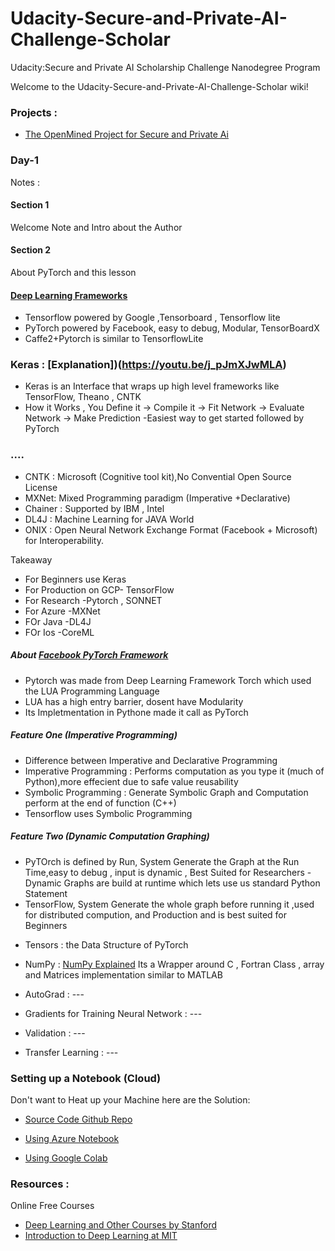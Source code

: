 # Udacity-Secure-and-Private-AI-Challenge-Scholar
Udacity:Secure and Private AI Scholarship Challenge Nanodegree Program

Welcome to the Udacity-Secure-and-Private-AI-Challenge-Scholar wiki!

### Projects :
* [The OpenMined Project for Secure and Private Ai](https://www.openmined.org)

### Day-1
Notes : 
 
#### Section 1 
Welcome Note and Intro about the Author  

#### Section 2
About PyTorch and this lesson  

#### [Deep Learning Frameworks](https://youtu.be/SJldOOs4vB8)
- Tensorflow powered by Google ,Tensorboard , Tensorflow lite
- PyTorch powered by Facebook, easy to debug, Modular, TensorBoardX
- Caffe2+Pytorch is similar to TensorflowLite

### Keras : [Explanation])(https://youtu.be/j_pJmXJwMLA) 
- Keras is an Interface that wraps up high level frameworks like TensorFlow, Theano , CNTK 
- How it Works , You Define it -> Compile it -> Fit Network -> Evaluate Network -> Make Prediction
-Easiest way to get started followed by PyTorch


### ....
- CNTK : Microsoft (Cognitive tool kit),No Convential Open Source License  
- MXNet: Mixed Programming paradigm (Imperative +Declarative)
- Chainer : Supported by IBM , Intel 
- DL4J : Machine Learning for JAVA World
- ONIX : Open Neural Network Exchange Format (Facebook + Microsoft) for Interoperability.

Takeaway
- For Beginners use Keras
- For Production on GCP- TensorFlow
- For Research -Pytorch , SONNET
- For Azure -MXNet
- FOr Java -DL4J
- FOr Ios -CoreML


##### About [Facebook PyTorch Framework](https://pytorch.org/)
- Pytorch was made from Deep Learning Framework Torch which used the LUA Programming Language
- LUA has a high entry barrier, dosent have Modularity
- Its Impletmentation in Pythone made it call as PyTorch
##### Feature One (Imperative Programming)
- Difference between Imperative and Declarative Programming
- Imperative Programming : Performs computation as you type it (much of Python),more effecient due to safe value reusability 
- Symbolic Programming : Generate Symbolic Graph and Computation perform at the end of function (C++)
- Tensorflow uses Symbolic Programming
##### Feature Two (Dynamic Computation Graphing)
- PyTOrch is defined by Run, System Generate the Graph at the Run Time,easy to debug , input is dynamic , Best Suited for Researchers
-Dynamic Graphs are build at runtime which lets use us standard Python Statement
- TensorFlow, System Generate the whole graph before running it ,used for distributed compution, and Production and is best suited for Beginners


* Tensors : the Data Structure of PyTorch
* NumPy : [NumPy Explained](https://youtu.be/Tkv45wgxlEU) Its a Wrapper around C , Fortran Class , array and Matrices implementation similar to MATLAB

* AutoGrad : --- 
* Gradients for Training Neural Network :  ---
* Validation : ---
* Transfer Learning : --- 


### Setting up a Notebook (Cloud)
Don't want to Heat up your Machine here are the Solution: 

* [Source Code Github Repo](https://github.com/udacity/deep-learning-v2-pytorch)

* [Using Azure Notebook](https://blogs.msdn.microsoft.com/uk_faculty_connection/2019/02/12/using-pytorch-with-azure/)

* [Using Google Colab](https://colab.research.google.com)




 


### Resources :  

Online Free Courses
* [Deep Learning and Other Courses by Stanford](https://lagunita.stanford.edu/)  
* [Introduction to Deep Learning at MIT](http://introtodeeplearning.com/)